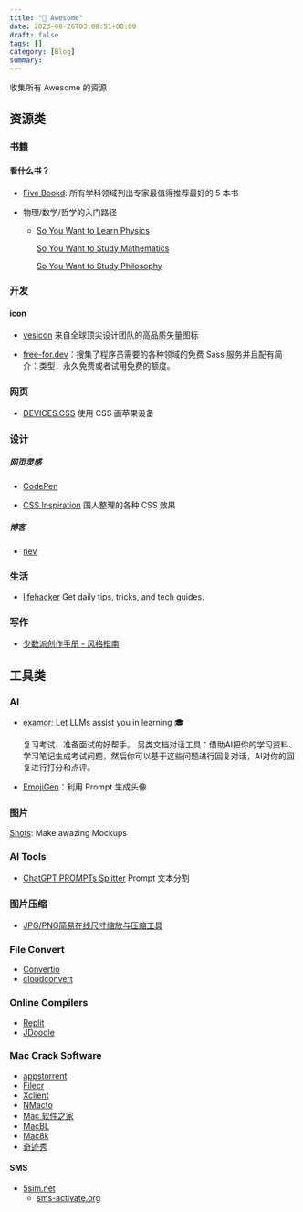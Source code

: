 ```yaml
---
title: "🤩 Awesome"
date: 2023-08-26T03:08:51+08:00
draft: false
tags: []
category: [Blog]
summary: 
---
```


收集所有 Awesome 的资源

## 资源类

### 书籍

#### 看什么书？

- [Five Bookd](https://fivebooks.com): 所有学科领域列出专家最值得推荐最好的 5 本书

- 物理/数学/哲学的入门路径

  - [So You Want to Learn Physics](https://www.susanrigetti.com/physics)

    [So You Want to Study Mathematics](https://www.susanrigetti.com/math)

    [So You Want to Study Philosophy](https://www.susanrigetti.com/philosophy)

### 开发

#### icon

- [yesicon](https://yesicon.app) 来自全球顶尖设计团队的高品质矢量图标

- [free-for.dev](https://free-for.dev/#/?id=free-fordev)：搜集了程序员需要的各种领域的免费 Sass 服务并且配有简介：类型，永久免费或者试用免费的额度。

### 网页

- [DEVICES.CSS](https://devicescss.xyz/) 使用 CSS 画苹果设备

### 设计

##### 网页灵感

- [CodePen](https://codepen.io)

- [CSS Inspiration](https://chokcoco.github.io/CSS-Inspiration/#/./svg/alipay-ar-scan) 国人整理的各种 CSS 效果

##### 博客

- [nev](https://nevflynn.com)

### 生活

- [lifehacker](https://lifehacker.com/) Get daily tips, tricks, and tech guides.

### 写作

- [少数派创作手册 - 风格指南](https://manual.sspai.com/rules/style/#_8)

## 工具类

### AI

- [examor](https://github.com/codeacme17/examor): Let LLMs assist you in learning 🎓

  复习考试、准备面试的好帮手。 另类文档对话工具：借助AI把你的学习资料、学习笔记生成考试问题，然后你可以基于这些问题进行回复对话，AI对你的回复进行打分和点评。
  
- [EmojiGen](https://emoji.fly.dev)：利用 Prompt 生成头像

### 图片

[Shots](https://shots.so/): Make awazing Mockups

### AI Tools

- [ChatGPT PROMPTs Splitter](https://chatgpt-prompt-splitter.jjdiaz.dev) Prompt 文本分割

### 图片压缩

- [JPG/PNG简易在线尺寸缩放与压缩工具](https://www.zhangxinxu.com/sp/tinyimg/)

### File Convert

- [Convertio](https://convertio.co/)
- [cloudconvert](https://convertio.co/)

### Online Compilers

- [Replit](https://replit.com/)
- [JDoodle](https://www.jdoodle.com/)

### Mac Crack Software

- [appstorrent](https://appstorrent.ru)
- [Filecr](https://filecr.com/ms-windows/?id=891393720000)
- [Xclient](https://xclient.info)
- [NMacto](https://nmac.to/category/apps/)
- [Mac 软件之家](https://www.macapp.so)
- [MacBL](https://www.macbl.com)
- [Mac8k](https://www.mac8k.com)
- [奇迹秀](https://www.qijishow.com)

#### SMS

- [5sim.net](https://5sim.net/)
  - [sms-activate.org](https://sms-activate.org/)
